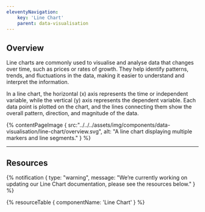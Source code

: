 ```yaml
---
eleventyNavigation:
    key: 'Line Chart'
    parent: data-visualisation
---
```


## Overview
Line charts are commonly used to visualise and analyse data that changes over time, such as prices or rates of growth. They help identify patterns, trends, and fluctuations in the data, making it easier to understand and interpret the information.

In a line chart, the horizontal (x) axis represents the time or independent variable, while the vertical (y) axis represents the dependent variable. Each data point is plotted on the chart, and the lines connecting them show the overall pattern, direction, and magnitude of the data.

{% contentPageImage {
    src:"../../../assets/img/components/data-visualisation/line-chart/overview.svg",
    alt: "A line chart displaying multiple markers and line segments."
} %}

---

## Resources

{% notification {
  type: "warning",
  message: "We’re currently working on updating our Line Chart documentation, please see the resources below."
} %}

{% resourceTable {
    componentName: 'Line Chart'
} %}
